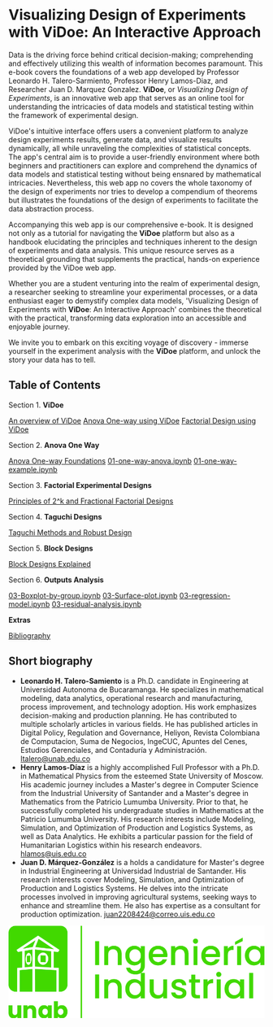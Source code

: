 # Visualizing Design of Experiments with ViDoe: An Interactive Approach

Data is the driving force behind critical decision-making; comprehending and effectively utilizing this wealth of information becomes paramount. This e-book covers the foundations of a web app developed by Professor Leonardo H. Talero-Sarmiento, Professor Henry Lamos-Diaz, and Researcher Juan D. Marquez Gonzalez. **ViDoe**, or *Visualizing Design of Experiments*, is an innovative web app that serves as an online tool for understanding the intricacies of data models and statistical testing within the framework of experimental design.

ViDoe's intuitive interface offers users a convenient platform to analyze design experiments results, generate data, and visualize results dynamically, all while unraveling the complexities of statistical concepts. The app's central aim is to provide a user-friendly environment where both beginners and practitioners can explore and comprehend the dynamics of data models and statistical testing without being ensnared by mathematical intricacies. Nevertheless, this web app no covers the whole taxonomy of the design of experiments nor tries to develop a compendium of theorems but illustrates the foundations of the design of experiments to facilitate the data abstraction process.

Accompanying this web app is our comprehensive e-book. It is designed not only as a tutorial for navigating the **ViDoe** platform but also as a handbook elucidating the principles and techniques inherent to the design of experiments and data analysis. This unique resource serves as a theoretical grounding that supplements the practical, hands-on experience provided by the ViDoe web app.

Whether you are a student venturing into the realm of experimental design, a researcher seeking to streamline your experimental processes, or a data enthusiast eager to demystify complex data models, 'Visualizing Design of Experiments with **ViDoe**: An Interactive Approach' combines the theoretical with the practical, transforming data exploration into an accessible and enjoyable journey.

We invite you to embark on this exciting voyage of discovery - immerse yourself in the experiment analysis with the **ViDoe** platform, and unlock the story your data has to tell.

## Table of Contents

Section 1. **ViDoe**

 [An overview of ViDoe](#00-ViDoe-Introduction)
 [Anova One-way using ViDoe](#00-ViDoe-ANOVA-One-Way)
 [Factorial Design using ViDoe](#00-ViDoe-Factorial-Designs)

Section 2. **Anova One Way**

 [Anova One-way Foundations](#01-anova-oneway)
 [01-one-way-anova.ipynb](#01-one-way-anova)
 [01-one-way-example.ipynb](#01-one-way-example)

Section 3. **Factorial Experimental Designs**

 [Principles of 2^k and Fractional Factorial Designs](#00-ViDoe-Factorial-Designs)

Section 4. **Taguchi Designs**

 [Taguchi Methods and Robust Design](#05-Taguchi-Designs)

Section 5. **Block Designs**

 [Block Designs Explained](#04-block-designs)

Section 6. **Outputs Analysis**

 [03-Boxplot-by-group.ipynb](#03-Boxplot-by-group)
 [03-Surface-plot.ipynb](#03-Surface-plot)
 [03-regression-model.ipynb](#03-regression-model)
 [03-residual-analysis.ipynb](#03-residual-analysis)

**Extras**

 [Bibliography](#Bibliography)

## Short biography
* **Leonardo H. Talero-Samiento** is a Ph.D. candidate in Engineering at Universidad Autonoma de Bucaramanga. He specializes in mathematical modeling, data analytics, operational research and manufacturing, process improvement, and technology adoption. His work emphasizes decision-making and production planning. He has contributed to multiple scholarly articles in various fields. He has published articles in Digital Policy, Regulation and Governance, Heliyon, Revista Colombiana de Computacion, Suma de Negocios, IngeCUC, Apuntes del Cenes, Estudios Gerenciales, and Contaduría y Administración. [ltalero@unab.edu.co](mailto:ltalero@unab.edu.co)
* **Henry Lamos-Díaz** is a highly accomplished Full Professor with a Ph.D. in Mathematical Physics from the esteemed State University of Moscow. His academic journey includes a Master's degree in Computer Science from the Industrial University of Santander and a Master's degree in Mathematics from the Patricio Lumumba University. Prior to that, he successfully completed his undergraduate studies in Mathematics at the Patricio Lumumba University. His research interests include  Modeling, Simulation, and Optimization of Production and Logistics Systems, as well as Data Analytics. He exhibits a particular passion for the field of Humanitarian Logistics within his research endeavors. [hlamos@uis.edu.co](mailto:hlamos@uis.edu.co)
* **Juan D. Márquez-González** is a holds a candidature for Master's degree in Industrial Engineering at Universidad Industrial de Santander.  His research interests cover Modeling, Simulation, and Optimization of Production and Logistics Systems. He delves into the intricate processes involved in improving agricultural systems, seeking ways to enhance and streamline them. He also has expertise as a consultant for production optimization. [juan2208424@correo.uis.edu.co](mailto:juan2208424@correo.uis.edu.co)


![Industrial Engineering Program - Universidad Autónoma de Bucaramanga](e-book/book/INGENIERÍA-INDUSTRIAL_LOGO.png)
